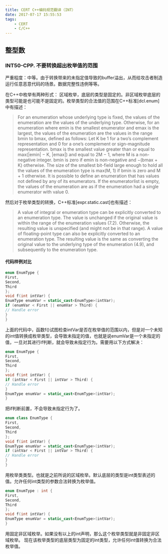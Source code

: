 ```yaml
---
title: CERT C++编码规范翻译（INT）
date: 2017-07-17 15:55:53
tags:
    - CERT
    - C/C++
---
```


## 整型数

### INT50-CPP. 不要转换超出枚举值的范围

严重程度：中等。由于转换带来的未指定值导致的buffer溢出，从而给攻击者制造运行任意恶意代码的场景。数据完整性违例等等。

在C++中枚举有两种形式： 区域枚举，底层的类型是固定的。非区域枚举底层的类型可能是也可能不是固定的。枚举类型的合法值的范围在C++标准[dcl.enum]中有描述：

> For an enumeration whose underlying type is fixed, the values of the enumeration are
the values of the underlying type. Otherwise, for an enumeration where emin is the
smallest enumerator and emax is the largest, the values of the enumeration are the
values in the range bmin to bmax, defined as follows: Let K be 1 for a two’s complement
representation and 0 for a one’s complement or sign-magnitude representation. bmax is
the smallest value greater than or equal to max(|emin| − K, |emax|) and equal to 2M − 1,
where M is a non-negative integer. bmin is zero if emin is non-negative and −(bmax + K)
otherwise. The size of the smallest bit-field large enough to hold all the values of the
enumeration type is max(M, 1) if bmin is zero and M + 1 otherwise. It is possible to define
an enumeration that has values not defined by any of its enumerators. If the enumeratorlist is empty, the values of the enumeration are as if the enumeration had a single
enumerator with value 0.

然后对于枚举类型的转换，C++标准[expr.static.cast]也有描述：

> A value of integral or enumeration type can be explicitly converted to an enumeration
type. The value is unchanged if the original value is within the range of the enumeration
values (7.2). Otherwise, the resulting value is unspecified (and might not be in that
range). A value of floating-point type can also be explicitly converted to an enumeration
type. The resulting value is the same as converting the original value to the underlying
type of the enumeration (4.9), and subsequently to the enumeration type.

#### 代码样例对比

``` cpp
enum EnumType {
First,
Second,
Third
};
void f(int intVar) {
EnumType enumVar = static_cast<EnumType>(intVar);
if (enumVar < First || enumVar > Third) {
// Handle error
}
}
```

上面的代码中，函数f()试图检查intVar是否在枚举值的范围以内，但是对一个未知的int值转换成枚举类型，会导致未指定的值，也就是说enumVar是一个未指定的值，一旦对其进行if判断，就会导致未指定行为。需要用以下方式解决：

``` cpp
enum EnumType {
First,
Second,
Third
};
void f(int intVar) {
if (intVar < First || intVar > Third) {
// Handle error
}
EnumType enumVar = static_cast<EnumType>(intVar);
}
```

把if判断前置，不会导致未指定行为了。

``` cpp
enum class EnumType {
First,
Second,
Third
};
void f(int intVar) {
EnumType enumVar = static_cast<EnumType>(intVar);
if (intVar < First || intVar > Third) {
// Handle error
}
}
```
用枚举类类型。也就是之前所说的区域枚举。默认底层的类型是int类型表述的值。允许任何int类型的参数合法转换为枚举值。

``` cpp
enum EnumType : int {
First,
Second,
Third
};
void f(int intVar) {
EnumType enumVar = static_cast<EnumType>(intVar);
}
```

用固定非区域枚举。如果没有以上的int声明，那么这个枚举类型就是非固定非区域枚举。 现在该枚举类型的底层类型为固定的int类型，允许任何int值转换为合法枚举值。


